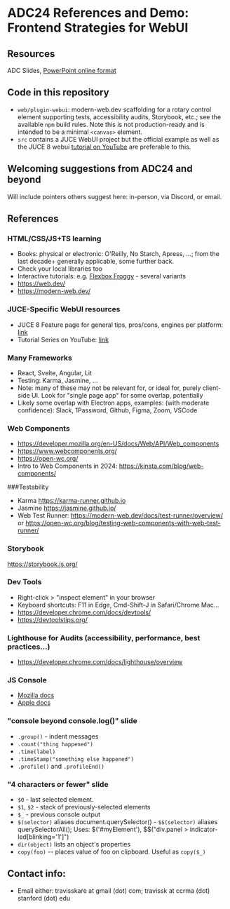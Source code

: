 # ADC24 References and Demo: Frontend Strategies for WebUI

## Resources

ADC Slides, [PowerPoint online format](https://1drv.ms/p/c/ffeeb2b92a4e4e0d/EQ1OTiq5su4ggP_fAwAAAAABSBagOyWL5gv-H01NfP34Yg?e=9G96ok)

## Code in this repository

- `web/plugin-webui`: modern-web.dev scaffolding for a rotary control element supporting tests, accessibility audits, Storybook, etc.; see the available `npm` build rules. Note this is not production-ready and is intended to be a minimal `<canvas>` element.
- `src` contains a JUCE WebUI project but the official example as well as the JUCE 8 webui [tutorial on YouTube](https://www.youtube.com/watch?v=0ALLRitFE34) are preferable to this.

## Welcoming suggestions from ADC24 and beyond

Will include pointers others suggest here: in-person, via Discord, or email.

## References

### HTML/CSS/JS+TS learning
- Books: physical or electronic: O'Reilly, No Starch, Apress, ...; from the last decade+ generally applicable, some further back.
- Check your local libraries too
- Interactive tutorials: e.g. [Flexbox Froggy](https://flexboxfroggy.com) - several variants
- https://web.dev/
- https://modern-web.dev/


### JUCE-Specific WebUI resources
- JUCE 8 Feature page for general tips, pros/cons, engines per platform​: [link](https://juce.com/blog/juce-8-feature-overview-webview-uis/)
- Tutorial Series on YouTube: [link](https://www.youtube.com/playlist?list=PLrJPU5Myec8Z-8gEj3kJdMfuuuWFbpy7D)

### Many Frameworks

- React, Svelte, Angular, Lit
- Testing: Karma, Jasmine, ...
- Note: many of these may not be relevant for, or ideal for, purely client-side UI. Look for "single page app" for some overlap, potentially
- Likely some overlap with Electron apps, examples: (with moderate confidence): Slack, 1Password, Github, Figma, Zoom, VSCode

### Web Components
- https://developer.mozilla.org/en-US/docs/Web/API/Web_components
- https://www.webcomponents.org/
- https://open-wc.org/
- Intro to Web Components in 2024: https://kinsta.com/blog/web-components/

###Testability
- Karma https://karma-runner.github.io 
- Jasmine https://jasmine.github.io/
- Web Test Runner: https://modern-web.dev/docs/test-runner/overview/ or https://open-wc.org/blog/testing-web-components-with-web-test-runner/

### Storybook
https://storybook.js.org/

### Dev Tools

- Right-click > "inspect element" in your browser
- Keyboard shortcuts: F11 in Edge, Cmd-Shift-J in Safari/Chrome Mac...
- https://developer.chrome.com/docs/devtools/​
- https://devtoolstips.org/​

### Lighthouse for Audits (accessibility, performance, best practices...)

- https://developer.chrome.com/docs/lighthouse/overview

### JS Console 

- [Mozilla docs](https://developer.mozilla.org/en-US/docs/Web/API/Console_API)
- [Apple docs](https://developer.apple.com/library/archive/documentation/AppleApplications/Conceptual/Safari_Developer_Guide/Console/Console.html)

### "console beyond console.log()​" slide

- `.group()` - indent messages​
- `.count("thing happened")`
- `.time(label)​`
- `.timeStamp("something else happened")​`
- `.profile()` and `.profileEnd()`

### "4 characters or fewer" slide

- `$0` - last selected element.
- `$1`, `$2` - stack of previously-selected elements
- `$_` - previous console output​
- `$(selector)` aliases document.querySelector() ​- `$$(selector)` aliases querySelectorAll(); Uses: $('#myElement'), $$("div.panel > indicator-led[blinking='1']") ​
- `dir(object)` lists an object's properties​
- `copy(foo)` -- places value of foo on clipboard.​ Useful as `copy($_)`





## Contact info:

- Email either: travisskare at gmail (dot) com; travissk at ccrma (dot) stanford (dot) edu


